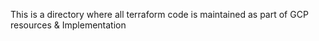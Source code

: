 This is a directory where all terraform code is maintained as part of GCP resources & Implementation
